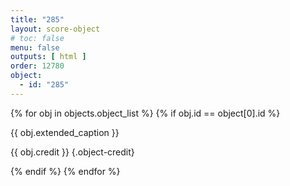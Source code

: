 ```yaml
---
title: "285"
layout: score-object
# toc: false
menu: false
outputs: [ html ]
order: 12780
object:
  - id: "285"
---
```


{% for obj in objects.object_list %}
{% if obj.id == object[0].id %}

{{ obj.extended_caption }}

{{ obj.credit }} {.object-credit}

{% endif %}
{% endfor %}
